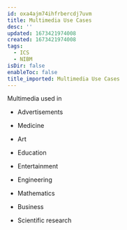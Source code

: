 ```yaml
---
id: oxa4ajm74ihfrbercdj7uvm
title: Multimedia Use Cases
desc: ''
updated: 1673421974008
created: 1673421974008
tags:
  - ICS
  - NIBM
isDir: false
enableToc: false
title_imported: Multimedia Use Cases
---
```


Multimedia used in


-   Advertisements

-   Medicine

-   Art

-   Education

-   Entertainment

-   Engineering

-   Mathematics

-   Business

-   Scientific research
